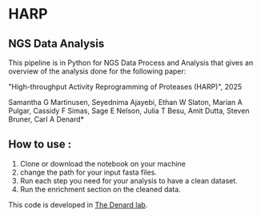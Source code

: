 # HARP
## NGS Data Analysis

This pipeline is in Python for NGS Data Process and Analysis that gives an overview of the analysis done for the following paper:

"High-throughput Activity Reprogramming of Proteases (HARP)", 2025

Samantha G Martinusen, Seyednima Ajayebi, Ethan W Slaton, Marian A Pulgar, Cassidy F Simas, Sage E Nelson, Julia T Besu, Amit Dutta, Steven Bruner, Carl A Denard*  

## How to use :
1. Clone or download the notebook on your machine
2. change the path for your input fasta files.
3. Run each step you need for your analysis to have a clean dataset.
4. Run the enrichment section on the cleaned data.


This code is developed in [The Denard lab](https://www.thedenardlab.com/).
